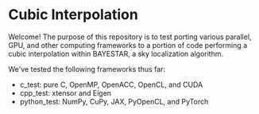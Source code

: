 # Cubic Interpolation

Welcome! The purpose of this repository is to test porting various parallel, GPU, and other computing frameworks to a portion of code performing a cubic interpolation within BAYESTAR, a sky localization algorithm.

We've tested the following frameworks thus far:
- c_test: pure C, OpenMP, OpenACC, OpenCL, and CUDA
- cpp_test: xtensor and Eigen
- python_test: NumPy, CuPy, JAX, PyOpenCL, and PyTorch
